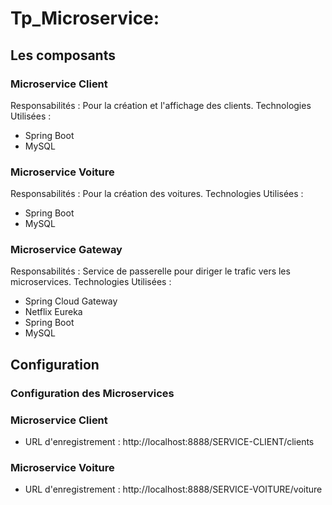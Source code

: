 # Tp_Microservice:
## Les composants
### Microservice Client
Responsabilités : Pour la création et l'affichage des clients.
Technologies Utilisées :
- Spring Boot
- MySQL

### Microservice Voiture
Responsabilités : Pour la création des voitures.
Technologies Utilisées :
- Spring Boot
- MySQL

### Microservice Gateway
Responsabilités : Service de passerelle pour diriger le trafic vers les microservices.
Technologies Utilisées :
- Spring Cloud Gateway
- Netflix Eureka
- Spring Boot
- MySQL

## Configuration

### Configuration des Microservices

### Microservice Client
- URL d'enregistrement : http://localhost:8888/SERVICE-CLIENT/clients

### Microservice Voiture
- URL d'enregistrement : http://localhost:8888/SERVICE-VOITURE/voiture
